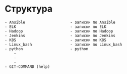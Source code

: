 # Структура 
    - Ansible                    - записки по Ansible
    - ELK                        - записки по ELK
    - Hadoop                     - записки по Hadoop 
    - Jenkins                    - записки по Jenkins 
    - K8S                        - записки по K8S
    - Linux_bash                 - записки по Linux_bash
    - python                     - python
        -
        -
        -
    - GIT-COMMAND (help)
    

    
    

